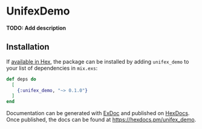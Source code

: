 # UnifexDemo

**TODO: Add description**

## Installation

If [available in Hex](https://hex.pm/docs/publish), the package can be installed
by adding `unifex_demo` to your list of dependencies in `mix.exs`:

```elixir
def deps do
  [
    {:unifex_demo, "~> 0.1.0"}
  ]
end
```

Documentation can be generated with [ExDoc](https://github.com/elixir-lang/ex_doc)
and published on [HexDocs](https://hexdocs.pm). Once published, the docs can
be found at <https://hexdocs.pm/unifex_demo>.

